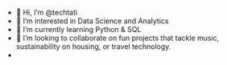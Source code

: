 - 👋 Hi, I’m @techtati
- 👀 I’m interested in Data Science and Analytics
- 🌱 I’m currently learning Python & SQL
- 💞️ I’m looking to collaborate on fun projects that tackle music, sustainability on housing, or travel technology. 
-

<!---
techtati/techtati is a ✨ special ✨ repository because its `README.md` (this file) appears on your GitHub profile.
You can click the Preview link to take a look at your changes.
--->
